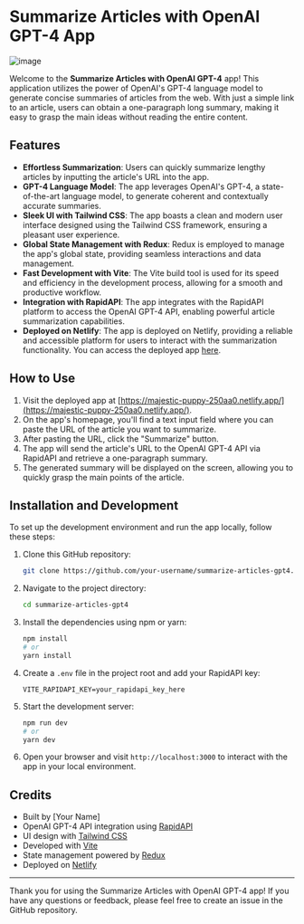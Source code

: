 # Summarize Articles with OpenAI GPT-4 App

![image](https://github.com/Shivam-Anand24/Article-Summarizer-using-ChatGPT4-API/assets/97556177/242cf657-95e7-4fe1-a6d8-5d925631a216)



Welcome to the **Summarize Articles with OpenAI GPT-4** app! This application utilizes the power of OpenAI's GPT-4 language model to generate concise summaries of articles from the web. With just a simple link to an article, users can obtain a one-paragraph long summary, making it easy to grasp the main ideas without reading the entire content.

## Features

- **Effortless Summarization**: Users can quickly summarize lengthy articles by inputting the article's URL into the app.
- **GPT-4 Language Model**: The app leverages OpenAI's GPT-4, a state-of-the-art language model, to generate coherent and contextually accurate summaries.
- **Sleek UI with Tailwind CSS**: The app boasts a clean and modern user interface designed using the Tailwind CSS framework, ensuring a pleasant user experience.
- **Global State Management with Redux**: Redux is employed to manage the app's global state, providing seamless interactions and data management.
- **Fast Development with Vite**: The Vite build tool is used for its speed and efficiency in the development process, allowing for a smooth and productive workflow.
- **Integration with RapidAPI**: The app integrates with the RapidAPI platform to access the OpenAI GPT-4 API, enabling powerful article summarization capabilities.
- **Deployed on Netlify**: The app is deployed on Netlify, providing a reliable and accessible platform for users to interact with the summarization functionality. You can access the deployed app [here](https://majestic-puppy-250aa0.netlify.app/).

## How to Use

1. Visit the deployed app at [https://majestic-puppy-250aa0.netlify.app/](https://majestic-puppy-250aa0.netlify.app/).
2. On the app's homepage, you'll find a text input field where you can paste the URL of the article you want to summarize.
3. After pasting the URL, click the "Summarize" button.
4. The app will send the article's URL to the OpenAI GPT-4 API via RapidAPI and retrieve a one-paragraph summary.
5. The generated summary will be displayed on the screen, allowing you to quickly grasp the main points of the article.

## Installation and Development

To set up the development environment and run the app locally, follow these steps:

1. Clone this GitHub repository:

   ```bash
   git clone https://github.com/your-username/summarize-articles-gpt4.git
   ```

2. Navigate to the project directory:

   ```bash
   cd summarize-articles-gpt4
   ```

3. Install the dependencies using npm or yarn:

   ```bash
   npm install
   # or
   yarn install
   ```

4. Create a `.env` file in the project root and add your RapidAPI key:

   ```env
   VITE_RAPIDAPI_KEY=your_rapidapi_key_here
   ```

5. Start the development server:

   ```bash
   npm run dev
   # or
   yarn dev
   ```

6. Open your browser and visit `http://localhost:3000` to interact with the app in your local environment.

## Credits

- Built by [Your Name]
- OpenAI GPT-4 API integration using [RapidAPI](https://rapidapi.com/)
- UI design with [Tailwind CSS](https://tailwindcss.com/)
- Developed with [Vite](https://vitejs.dev/)
- State management powered by [Redux](https://redux.js.org/)
- Deployed on [Netlify](https://www.netlify.com/)


---

Thank you for using the Summarize Articles with OpenAI GPT-4 app! If you have any questions or feedback, please feel free to create an issue in the GitHub repository.
